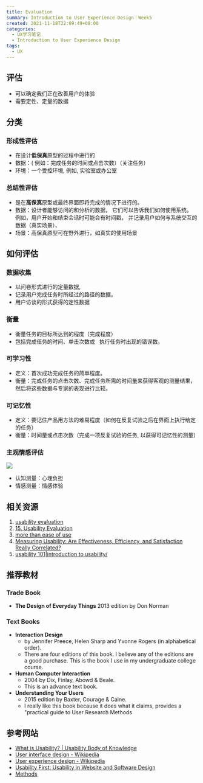 ```yaml
---
title: Evaluation
summary: Introduction to User Experience Design｜Week5
created: 2021-11-18T22:09:49+08:00
categories:
  - UX学习笔记
  - Introduction to User Experience Design
tags:
  - UX
---
```


## **评估**

- 可以确定我们正在改善用户的体验
- 需要定性、定量的数据

## **分类**

### 形成性评估

- 在设计**低保真**原型的过程中进行的
- 数据：( 例如：完成任务的时间或点击次数）（关注任务）
- 环境：一个受控环境, 例如, 实验室或办公室

### 总结性评估

- 是在**高保真**原型或最终界面即将完成的情况下进行的。
- 数据：设计者能够访问的和分析的数据， 它们可以告诉我们如何使用系统。 例如，用户开始和结束会话时可能会有时间戳， 并记录用户如何与系统交互的数据（真实场景）、
- 场景：高保真原型可在野外进行，如真实的使用场景

## **如何评估**

### 数据收集

- 以问卷形式进行的定量数据,
- 记录用户完成任务时所经过的路径的数据。
- 用户访谈的形式获得的定性数据

### 衡量

- 衡量任务的目标所达到的程度（完成程度）
- 包括完成任务的时间、单击次数或   执行任务时出现的错误数。

### 可学习性

- 定义：首次成功完成任务的简单程度。
- 衡量：完成任务的点击次数、完成任务所需的时间量来获得客观的测量结果， 然后将这些数据与专家的表现进行比较。

### 可记忆性

- 定义：要记住产品用方法的难易程度（如何在反复试验之后在界面上执行给定的任务）
- 衡量：时间量或点击次数（完成一项反复试验的任务, 以获得可记忆性的测量）

### 主观情感评估

![](/2021-11-18-ux5/1.png)

- 认知测量：心理负担
- 情感测量：情感体验

## **相关资源**

1. [usability evaluation](http://www.usability.gov/what-and-why/usability-evaluation.html)
2. [15. Usability Evaluation](https://www.interaction-design.org/literature/book/the-encyclopedia-of-human-computer-interaction-2nd-ed/usability-evaluation)
3. [more than ease of use](http://www.wqusability.com/articles/more-than-ease-of-use.html)
4. [Measuring Usability: Are Effectiveness, Efficiency, and Satisfaction Really Correlated?](http://www.diku.dk/~kash/papers/CHI2000_froekjaer.pdf)
5. [usability 101|introduction to usability/](https://www.nngroup.com/articles/usability-101-introduction-to-usability/)

## **推荐教材**

### Trade Book

- **The Design of Everyday Things**
  2013 edition by Don Norman

### Text Books

- **Interaction Design**
  - by Jennifer Preece, Helen Sharp and Yvonne Rogers (in alphabetical order).
  - There are four editions of this book. I believe any of the editions are a good purchase. This is the book I use in my undergraduate college course.
- **Human Computer Interaction**
  - 2004 by Dix, Finlay, Abowd & Beale.
  - This is an advance text book.
- **Understanding Your Users**
  - 2015 edition by Baxter, Courage & Caine.
  - I really like this book because it does what it claims, provides a "practical guide to User Research Methods

## **参考网站**

- [What is Usability? | Usability Body of Knowledge](http://www.usabilitybok.org/what-is-usability)
- [User interface design - Wikipedia](https://en.wikipedia.org/wiki/User_interface_design)
- [User experience design - Wikipedia](https://en.wikipedia.org/wiki/User_experience_design)
- [Usability First: Usability in Website and Software Design](http://www.usabilityfirst.com/)
- [Methods](http://www.usability.gov/how-to-and-tools/methods/index.html)
